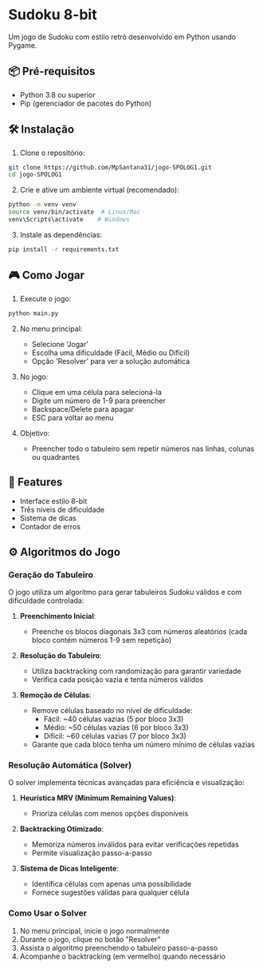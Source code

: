 # Sudoku 8-bit

Um jogo de Sudoku com estilo retrô desenvolvido em Python usando Pygame.

## 📦 Pré-requisitos

- Python 3.8 ou superior
- Pip (gerenciador de pacotes do Python)

## 🛠️ Instalação

1. Clone o repositório:
```bash
git clone https://github.com/MpSantana31/jogo-SPOLOG1.git
cd jogo-SPOLOG1
```

2. Crie e ative um ambiente virtual (recomendado):
```bash
python -m venv venv
source venv/bin/activate  # Linux/Mac
venv\Scripts\activate    # Windows
```

3. Instale as dependências:
```bash
pip install -r requirements.txt
```

## 🎮 Como Jogar

1. Execute o jogo:
```bash
python main.py
```

2. No menu principal:
   - Selecione 'Jogar'
   - Escolha uma dificuldade (Fácil, Médio ou Difícil)
   - Opção 'Resolver' para ver a solução automática

3. No jogo:
   - Clique em uma célula para selecioná-la
   - Digite um número de 1-9 para preencher
   - Backspace/Delete para apagar
   - ESC para voltar ao menu

4. Objetivo:
   - Preencher todo o tabuleiro sem repetir números nas linhas, colunas ou quadrantes

## 🎨 Features

- Interface estilo 8-bit
- Três níveis de dificuldade
- Sistema de dicas
- Contador de erros

## ⚙️ Algoritmos do Jogo

### Geração do Tabuleiro

O jogo utiliza um algoritmo para gerar tabuleiros Sudoku válidos e com dificuldade controlada:

1. **Preenchimento Inicial**:
   - Preenche os blocos diagonais 3x3 com números aleatórios (cada bloco contém números 1-9 sem repetição)

2. **Resolução do Tabuleiro**:
   - Utiliza backtracking com randomização para garantir variedade
   - Verifica cada posição vazia e tenta números válidos

3. **Remoção de Células**:
   - Remove células baseado no nível de dificuldade:
     - Fácil: ~40 células vazias (5 por bloco 3x3)
     - Médio: ~50 células vazias (6 por bloco 3x3)
     - Difícil: ~60 células vazias (7 por bloco 3x3)
   - Garante que cada bloco tenha um número mínimo de células vazias

### Resolução Automática (Solver)

O solver implementa técnicas avançadas para eficiência e visualização:

1. **Heurística MRV (Minimum Remaining Values)**:
   - Prioriza células com menos opções disponíveis

2. **Backtracking Otimizado**:
   - Memoriza números inválidos para evitar verificações repetidas
   - Permite visualização passo-a-passo

3. **Sistema de Dicas Inteligente**:
   - Identifica células com apenas uma possibilidade
   - Fornece sugestões válidas para qualquer célula

### Como Usar o Solver

1. No menu principal, inicie o jogo normalmente
2. Durante o jogo, clique no botão "Resolver"
3. Assista o algoritmo preenchendo o tabuleiro passo-a-passo
4. Acompanhe o backtracking (em vermelho) quando necessário
